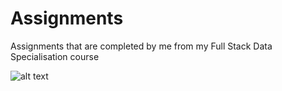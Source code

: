 # Assignments
Assignments that are completed by me from my Full Stack Data Specialisation course


<p align="center"> 

![alt text](https://www.azquotes.com/picture-quotes/quote-great-ability-develops-and-reveals-itself-increasingly-with-every-new-assignment-baltasar-gracian-11-47-44.jpg)

